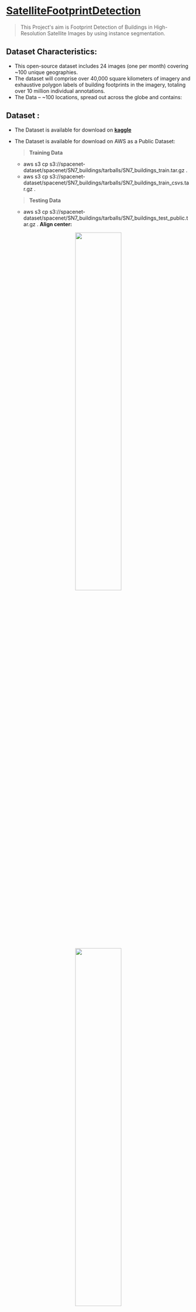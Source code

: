 # [SatelliteFootprintDetection](https://priyank7n.me/2021/05/06/SatFootprint.html)
> This Project's aim is Footprint Detection of Buildings in High-Resolution Satellite Images by using instance segmentation.

## Dataset Characteristics:
- This open-source dataset includes 24 images (one per month) covering ~100 unique geographies. 
- The dataset will comprise over 40,000 square kilometers of imagery and exhaustive polygon labels of building footprints in the imagery, totaling over 10 million individual annotations. 
- The Data – ~100 locations, spread out across the globe and contains:

## Dataset : 
*  The Dataset is available for download on [**kaggle**](https://www.kaggle.com/amerii/spacenet-7-multitemporal-urban-development)

*  The Dataset is available for download on  AWS as a Public Dataset:
      > **Training Data**
      - aws s3 cp s3://spacenet-dataset/spacenet/SN7_buildings/tarballs/SN7_buildings_train.tar.gz . 
      - aws s3 cp s3://spacenet-dataset/spacenet/SN7_buildings/tarballs/SN7_buildings_train_csvs.tar.gz . 
      > **Testing Data**
      - aws s3 cp s3://spacenet-dataset/spacenet/SN7_buildings/tarballs/SN7_buildings_test_public.tar.gz . 
**Align center:**

<p align="center" width="100%">
    <img width="50%" src="https://github.com/PriyanK7n/SatFootprintDetection/blob/main/images/details.png">
    <img width="50%" src="https://github.com/PriyanK7n/SatFootprintDetection/blob/main/images/s7.gif">
</p>
           
## Models:
The Models trained are stored in [**GoogleDrive**](https://drive.google.com/drive/folders/1qEviop9V3YLVpssFER1LMG-Z3B8y38dJ?usp=sharing)

## BLOG POST:
The Whole Project is documented in this [**Blog Post**](https://priyank7n.me/2021/05/06/SatFootprint.html) 

## Results 
https://user-images.githubusercontent.com/44031169/159185584-08eb5679-e7ee-4c3c-b651-2639b851123e.mp4

## Installation:
~~~~~~~~~~~~

GIT:

.. code-block:: bash

  git clone https://github.com/PriyanK7n/SatFootprint
  cd SatFootprint
  pip install -r requirements.txt
  pip install -e .


